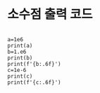 # 소수점 출력 코드 



```

a=1e6
print(a)
b=1.e6
print(b)
print(f'{b:.6f}')
c=1e-6
print(c)
print(f'{c:.6f}')

```





